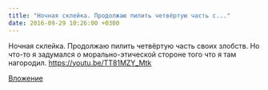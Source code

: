 ```yaml
---
title: "Ночная склейка. Продолжаю пилить четвёртую часть с..."
date: 2016-09-29 10:26:00 +0300
---
```


Ночная склейка. Продолжаю пилить четвёртую часть своих злобств. Но что-то я задумался о морально-этической стороне того что я там нагородил. https://youtu.be/TT81MZY_Mtk

[Вложение](https://vk.com/video41076938_456239128)
